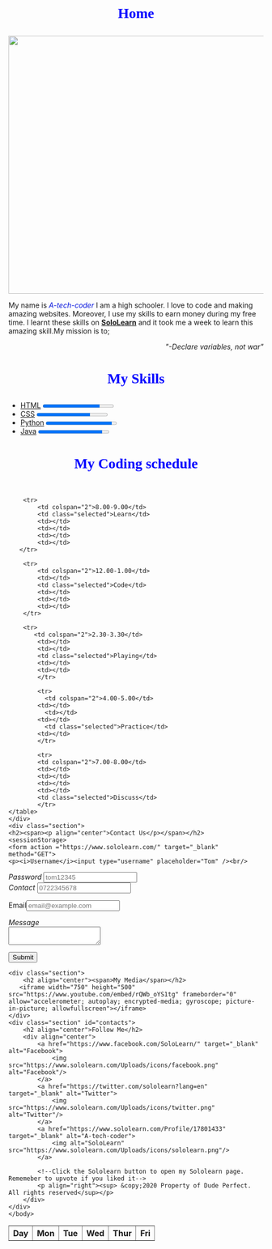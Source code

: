 <html>
	<head>
		<title>Dude Perfect| Official Website</title>
		<link rel="shortcut icon" href="https://upload.wikimedia.org/wikipedia/en/thumb/1/12/Dude_Perfect_logo.svg/300px-Dude_Perfect_logo.svg.png" 
		type = "image/x-icon"/> 
		<link rel="stylesheet" href="main.css"/>
    <style>
      div.section h1{
    color:blue;
    font-family:cursive;
    font-weight:bolder;
 
    font-size:1.5em;
}
 p.blue i{
    color:rgb(4, 18, 221);
}
td{
    padding:8px;
    text-align: left;
    font-family: Arial, Helvetica, sans-serif;
}
table{
    height: 50px;
    width: 500px;
    border-collapse: collapse;
    border-width: 0pt;
}
.selected{
    color: white;
    background-color: orange;
    font-weight: 600;
    font-family: Arial, Helvetica, sans-serif;
}
.indent{
    text-indent:80px;
}
h2{
    color: blue;
    font-family: Arial, Helvetica, sans-serif;
}
    </style>
	</head>
	<body>
	    <div class="section">
	        	<h1><span><b><p align="center">Home</p></b></span></h1>
	    <div align="center"><img src="https://i.insider.com/5e3c762f0ce3d137125e9546?width=1100&format=jpeg&auto=webp" height="510" width="650"/></div>
	       <p class="blue" class="indent">
	         My name is <i>A-tech-coder</i>
	     I am a high schooler. I love to code and making amazing websites. Moreover, I use my skills to earn money during my free time. I learnt these skills on <strong><a href="https://www.sololearn.com/">SoloLearn</a></strong> and it took me a week to learn this amazing skill.My mission is to;</p>
	   <p align="right"><i>"-Declare variables, not war"</i>
	</p></div>
	<div class="section">
	<h1><b><p align="center">My Skills</p></b></h1>
	<ul>
	    <li><a href="https://www.sololearn.com/Course/HTML/">HTML</a>
	    <progress min="0" max="100" value="80"></progress>
	    </li>
	    <li><a href="https://www.sololearn.com/Course/CSS/">CSS</a>
	    <progress min="0" max="100" value="75"></progress>
	    </li>
	    <li><a href="https://www.sololearn.com/Course/Python/">Python</a>
	     <progress min="0" max="100" value="93"></progress>
	    </li>
	    <li><a href="https://www.sololearn.com/Course/Java/">Java</a>
	     <progress min="0" max="100" value="90"></progress>
	    </li>
	</ul>
	</div>
	<div class="section">
	<h1 align="center"><span><b>My Coding schedule</b></span></h1>
	<table border="2">
	  <th colspan="2">Day</th>
	  <th>Mon</th>  
	    <th>Tue</th>
	    <th>Wed</th>
	    <th>Thur</th>
        <th>Fri</th>
	                
	    
	    <tr>
	        <td colspan="2">8.00-9.00</td>
	        <td class="selected">Learn</td>
	        <td></td>
	        <td></td>
	        <td></td>
	        <td></td>
	   </tr>
	    
	    <tr>
	        <td colspan="2">12.00-1.00</td>
	        <td></td>
	        <td class="selected">Code</td>
	        <td></td>
	        <td></td>
	        <td></td>
	    </tr>
	    
	    <tr>
	       <td colspan="2">2.30-3.30</td> 
	        <td></td>
	        <td></td>
	        <td class="selected">Playing</td>
	        <td></td>
	        <td></td>
	        </tr>
	        
	        <tr>
	          <td colspan="2">4.00-5.00</td>
	        <td></td>  
	          <td></td>
	        <td></td>  
	          <td class="selected">Practice</td>
	        <td></td>  
	        </tr>
	        
	        <tr>
	        <td colspan="2">7.00-8.00</td>
	        <td></td>
	        <td></td>
	        <td></td>
	        <td></td>
	        <td class="selected">Discuss</td>
	        </tr>
	</table>
	</div>
	<div class="section">
	<h2><span><p align="center">Contact Us</p></span></h2>
    <sessionStorage>
	<form action ="https://www.sololearn.com/" target="_blank" method="GET">
    <p><i>Username</i><input type="username" placeholder="Tom" /><br/>
   <i>Password</i> <input type="password" placeholder="tom12345"/><br/>
   <i>Contact   </i><input type="username" placeholder="0722345678"/><br/></p>
   <label>Email</label><input type="email" name="email" placeholder="email@example.com"/><br/>
   <p ><i>Message</i><br/>
   <textarea ></textarea>
   </p>
   <div > <input type="submit" name="SEND"  /></div>
</form>
</sessionStorage>
</div>
    
    <div class="section">
        <h2 align="center"><span>My Media</span></h2>
       <iframe width="750" height="500" src="https://www.youtube.com/embed/rQWb_oYS1tg" frameborder="0" allow="accelerometer; autoplay; encrypted-media; gyroscope; picture-in-picture; allowfullscreen"></iframe>
    </div>
    <div class="section" id="contacts">
        <h2 align="center">Follow Me</h2>
        <div align="center">
            <a href="https://www.facebook.com/SoloLearn/" target="_blank" alt="Facebook">
                <img src="https://www.sololearn.com/Uploads/icons/facebook.png" alt="Facebook"/>
            </a>
            <a href="https://twitter.com/sololearn?lang=en" target="_blank" alt="Twitter">
                <img src="https://www.sololearn.com/Uploads/icons/twitter.png" alt="Twitter"/>
            </a>
            <a href="https://www.sololearn.com/Profile/17801433" target="_blank" alt="A-tech-coder">
                <img alt="SoloLearn" src="https://www.sololearn.com/Uploads/icons/sololearn.png"/>
            </a>
            
            <!--Click the Sololearn button to open my Sololearn page. Rememeber to upvote if you liked it-->
            <p align="right"><sup> &copy;2020 Property of Dude Perfect. All rights reserved</sup></p>
        </div>
    </div>
	</body>
</html>

